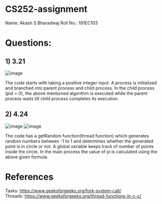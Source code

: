 # CS252-assignment
Name: Akash S Bharadwaj
Roll No.: 191EC103

# Questions:
## 1) 3.21

![image](https://user-images.githubusercontent.com/72349215/143685327-02be78fe-077c-40e3-998d-27b48e90d5cf.png)

The code starts with taking a positive integer input. A process is initialized and branched into parent process and child process. In the child process (pid = 0), the above mentioned algorithm is executed while the parent process waits till child process completes its execution.

## 2) 4.24

![image](https://user-images.githubusercontent.com/72349215/143685888-2e0c9c16-5d67-497a-8972-6bbec2f5487f.png)
![image](https://user-images.githubusercontent.com/72349215/143685899-80a2a7d4-00a9-4d59-b43a-11482de29387.png)

The code has a getRandom function(thread function) which generates random numbers between -1 to 1 and determines whether the generated point is in circle or not. A global variable keeps track of number of points inside the circle. In the main process the value of pi is calculated using the above given formula. 

# References
Tasks: https://www.geeksforgeeks.org/fork-system-call/  
Threads: https://www.geeksforgeeks.org/thread-functions-in-c-c/

